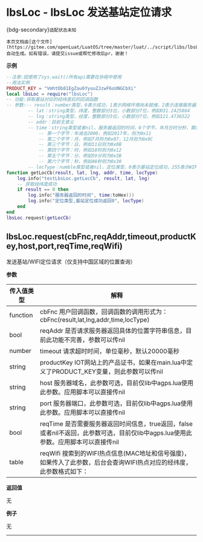 # lbsLoc - lbsLoc 发送基站定位请求

{bdg-secondary}`适配状态未知`

```{note}
本页文档由[这个文件](https://gitee.com/openLuat/LuatOS/tree/master/luat/../script/libs/lbsLoc.lua)自动生成。如有错误，请提交issue或帮忙修改后pr，谢谢！
```


**示例**

```lua
--注意:因使用了sys.wait()所有api需要在协程中使用
--用法实例
PRODUCT_KEY = "VmhtOb81EgZau6YyuuZJzwF6oUNGCbXi"
local lbsLoc = require("lbsLoc")
-- 功能:获取基站对应的经纬度后的回调函数
-- 参数:-- result：number类型，0表示成功，1表示网络环境尚未就绪，2表示连接服务器失败，3表示发送数据失败，4表示接收服务器应答超时，5表示服务器返回查询失败；为0时，后面的5个参数才有意义
		-- lat：string类型，纬度，整数部分3位，小数部分7位，例如031.2425864
		-- lng：string类型，经度，整数部分3位，小数部分7位，例如121.4736522
        -- addr：目前无意义
        -- time：string类型或者nil，服务器返回的时间，6个字节，年月日时分秒，需要转为十六进制读取
            -- 第一个字节：年减去2000，例如2017年，则为0x11
            -- 第二个字节：月，例如7月则为0x07，12月则为0x0C
            -- 第三个字节：日，例如11日则为0x0B
            -- 第四个字节：时，例如18时则为0x12
            -- 第五个字节：分，例如59分则为0x3B
            -- 第六个字节：秒，例如48秒则为0x30
        -- locType：numble类型或者nil，定位类型，0表示基站定位成功，255表示WIFI定位成功
function getLocCb(result, lat, lng, addr, time, locType)
    log.info("testLbsLoc.getLocCb", result, lat, lng)
    -- 获取经纬度成功
    if result == 0 then
        log.info("服务器返回的时间", time:toHex())
        log.info("定位类型,基站定位成功返回0", locType)
    end
end
lbsLoc.request(getLocCb)

```

## lbsLoc.request(cbFnc,reqAddr,timeout,productKey,host,port,reqTime,reqWifi)



发送基站/WIFI定位请求（仅支持中国区域的位置查询）

**参数**

|传入值类型|解释|
|-|-|
|function|cbFnc 用户回调函数，回调函数的调用形式为：cbFnc(result,lat,lng,addr,time,locType)|
|bool|reqAddr 是否请求服务器返回具体的位置字符串信息，目前此功能不完善，参数可以传nil|
|number|timeout 请求超时时间，单位毫秒，默认20000毫秒|
|string|productKey IOT网站上的产品证书，如果在main.lua中定义了PRODUCT_KEY变量，则此参数可以传nil|
|string|host 服务器域名，此参数可选，目前仅lib中agps.lua使用此参数。应用脚本可以直接传nil|
|string|port 服务器端口，此参数可选，目前仅lib中agps.lua使用此参数。应用脚本可以直接传nil|
|bool|reqTime 是否需要服务器返回时间信息，true返回，false或者nil不返回，此参数可选，目前仅lib中agps.lua使用此参数。应用脚本可以直接传nil|
|table|reqWifi 搜索到的WIFI热点信息(MAC地址和信号强度)，如果传入了此参数，后台会查询WIFI热点对应的经纬度，此参数格式如下：|

**返回值**

无

**例子**

无

---

